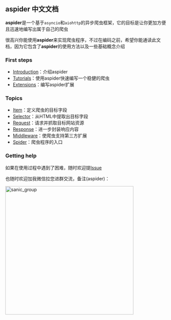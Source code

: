 ## aspider 中文文档

**aspider**是一个基于`asyncio`和`aiohttp`的异步爬虫框架，它的目标是让你更加方便且迅速地编写出属于自己的爬虫

很高兴你能使用**aspider**来实现爬虫程序，不过在编码之前，希望你能通读此文档，因为它包含了**aspider**的使用方法以及一些基础概念介绍

### First steps

- [Introduction](./first_steps/introduction.md)：介绍aspider
- [Tutorials](./first_steps/tutorials.md)：使用aspider快速编写一个稳健的爬虫
- [Extensions](./first_steps/extensions.md)：编写aspider扩展

### Topics

- [Item](./topics/item.md)：定义爬虫的目标字段
- [Selector](./topics/selector.md)：从HTML中提取出目标字段
- [Request](./topics/request.md)：请求并抓取目标网站资源
- [Response](./topics/response.md)：进一步封装响应内容
- [Middleware](./topics/middleware.md)：使爬虫支持第三方扩展
- [Spider](./topics/spider.md)：爬虫程序的入口

### Getting help

如果在使用过程中遇到了困难，随时欢迎提[Issue](https://github.com/howie6879/aspider/issues)

也随时欢迎加我微信拉您进群交流，备注(aspider)：

<img src="https://ws1.sinaimg.cn/large/007i3XCUgy1fw0077yyf5j30dw0dwwen.jpg" width = "400" height = "400" alt="sanic_group" align=center />